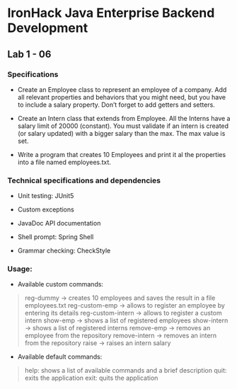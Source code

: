 # IronHack Java Enterprise Backend Development
## Lab 1 - 06

### Specifications

* Create an Employee class to represent an employee of a company. Add all relevant properties and behaviors that you might need, but you have to include a salary property. Don’t forget to add getters and setters.
 
 
* Create an Intern class that extends from Employee. All the Interns have a salary limit of 20000 (constant). You must validate if an intern is created (or salary updated) with a bigger salary than the max. The max value is set.
 
 
* Write a program that creates 10 Employees and print it al the properties into a file named employees.txt.


### Technical specifications and dependencies

* Unit testing: JUnit5

 
* Custom exceptions
 
 
* JavaDoc API documentation
 
 
* Shell prompt: Spring Shell
 
 
* Grammar checking: CheckStyle

### Usage:

* Available custom commands:
> reg-dummy -> creates 10 employees and saves the result in a file employees.txt
> reg-custom-emp -> allows to register an employee by entering its details
> reg-custom-intern -> allows to register a custom intern
> show-emp -> shows a list of registered employees
> show-intern -> shows a list of registered interns
> remove-emp -> removes an employee from the repository
> remove-intern -> removes an intern from the repository
> raise -> raises an intern salary

* Available default commands:
> help: shows a list of available commands and a brief description
> quit: exits the application
> exit: quits the application